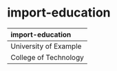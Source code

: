 # import-education

| import-education |
| :---- |
| University of Example | Bachelor of Science in Computer Science | 2005 - 2009 |
| College of Technology | Associate's Degree in Web Development | 2003 - 2005 |